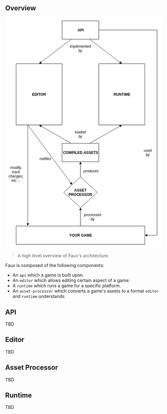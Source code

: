 ## Overview

![architecture-overview](diagrams/architecture.png)

> A high level overview of Faux's architecture.

Faux is composed of the following components:

- An `api` which a game is built upon.
- An `editor` which allows editing certain aspect of a game.
- A `runtime` which runs a game for a specific platform.
- An `asset-processor` which converts a game's assets to a format `editor`
  and `runtime` understands.

## API
TBD

## Editor
TBD

## Asset Processor
TBD

## Runtime
TBD

